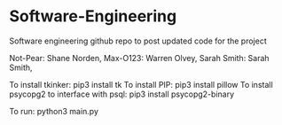 # Software-Engineering
Software engineering github repo to post updated code for the project

Not-Pear: Shane Norden,
Max-O123: Warren Olvey,
Sarah Smith: Sarah Smith,


To install tkinker: pip3 install tk
To install PIP: pip3 install pillow
To install psycopg2 to interface with psql: pip3 install psycopg2-binary 

To run:
python3 main.py

